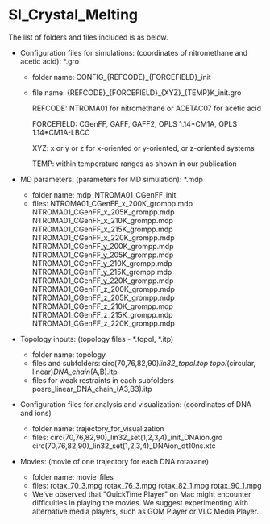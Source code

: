 # SI_Crystal_Melting

The list of folders and files included is as below.
 * Configuration files for simulations: (coordinates of nitromethane and acetic acid): *.gro
   - folder name: CONFIG\_{REFCODE}\_{FORCEFIELD}\_init 
   - file name:
       {REFCODE}\_{FORCEFIELD}\_{XYZ}\_{TEMP}K\_init.gro

     REFCODE: NTROMA01 for nitromethane or ACETAC07 for acetic acid
     
     FORCEFIELD: CGenFF, GAFF, GAFF2, OPLS 1.14\*CM1A, OPLS 1.14\*CM1A-LBCC

     XYZ: x or y or z for x-oriented or y-oriented, or z-oriented systems

     TEMP: within temperature ranges as shown in our publication
     
 * MD parameters: (parameters for MD simulation): *.mdp
   - folder name: mdp_NTROMA01_CGenFF_init
   - files:
       NTROMA01_CGenFF_x_200K_grompp.mdp
       NTROMA01_CGenFF_x_205K_grompp.mdp
       NTROMA01_CGenFF_x_210K_grompp.mdp
       NTROMA01_CGenFF_x_215K_grompp.mdp
       NTROMA01_CGenFF_x_220K_grompp.mdp
       NTROMA01_CGenFF_y_200K_grompp.mdp
       NTROMA01_CGenFF_y_205K_grompp.mdp
       NTROMA01_CGenFF_y_210K_grompp.mdp
       NTROMA01_CGenFF_y_215K_grompp.mdp
       NTROMA01_CGenFF_y_220K_grompp.mdp
       NTROMA01_CGenFF_z_200K_grompp.mdp
       NTROMA01_CGenFF_z_205K_grompp.mdp
       NTROMA01_CGenFF_z_210K_grompp.mdp
       NTROMA01_CGenFF_z_215K_grompp.mdp
       NTROMA01_CGenFF_z_220K_grompp.mdp
     
 * Topology inputs: (topology files - *.topol, *.itp)
   - folder name: topology
   - files and subfolders:
       circ(70,76,82,90)_lin32_topol.top
       topol_(circular, linear)_DNA_chain_(A,B).itp 
   - files for weak restraints in each subfolders
       posre_linear_DNA_chain_(A3,B3).itp 
  * Configuration files for analysis and visualization: (coordinates of DNA and ions)
    - folder name: trajectory_for_visualization
    - files:
       circ(70,76,82,90)_lin32_set(1,2,3,4)_init_DNAion.gro 
 	     circ(70,76,82,90)_lin32_set(1,2,3,4)_DNAion_dt10ns.xtc 
  * Movies: (movie of one trajectory for each DNA rotaxane)
    - folder name: movie_files
    - files:
		   rotax_70_3.mpg 
		   rotax_76_3.mpg 
		   rotax_82_1.mpg 
 		   rotax_90_1.mpg
    - We've observed that "QuickTime Player" on Mac might encounter difficulties in playing the movies. We suggest experimenting with alternative media players, such as GOM Player or VLC Media Player.
